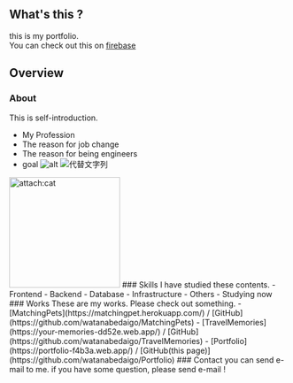 ## What's this ?
this is my portfolio.  
You can check out this on [firebase](https://portfolio-f4b3a.web.app/)  
  
## Overview
### About
This is self-introduction.
- My Profession
- The reason for job change
- The reason for being engineers
- goal
![alt](画像URL)
![代替文字列](URL "タイトル")
<img src="attach:cat.jpg" alt="attach:cat" title="attach:cat" width="200" height="200">
### Skills
I have studied these contents.
- Frontend
- Backend
- Database
- Infrastructure
- Others
- Studying now
### Works
These are my works. Please check out something.
- [MatchingPets](https://matchingpet.herokuapp.com/) / [GitHub](https://github.com/watanabedaigo/MatchingPets)
- [TravelMemories](https://your-memories-dd52e.web.app/) / [GitHub](https://github.com/watanabedaigo/TravelMemories)
- [Portfolio](https://portfolio-f4b3a.web.app/) / [GitHub(this page)](https://github.com/watanabedaigo/Portfolio)
### Contact
you can send e-mail to me.
if you have some question, please send e-mail !

